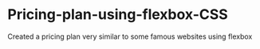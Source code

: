 # Pricing-plan-using-flexbox-CSS
Created a pricing plan very similar to some famous websites using flexbox 
